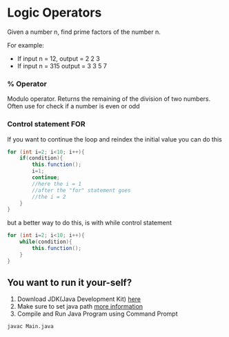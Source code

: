 # Logic Operators
Given a number n, find prime factors of the number n.

For example:
- If input n = 12, output = 2 2 3
- If input n = 315 output = 3 3 5 7
### % Operator
Modulo operator.
Returns the remaining of the division of two numbers.
Often use for check if a number is even or odd

### Control statement FOR
If you want to continue the loop and reindex the initial value you can do this

```java
for (int i=2; i<10; i++){
    if(condition){
        this.function();
        i=1;
        continue;
        //here the i = 1
        //after the "for" statement goes
        //the i = 2 
    }    
}
```
but a better way to do this, is with while control statement
```Java
for (int i=2; i<10; i++){
    while(condition){
        this.function();
    }    
}
```

## You want to run it your-self?
1. Download JDK(Java Development Kit) [here](https://www.oracle.com/java/technologies/downloads/)
2. Make sure to set java path [more information](https://www.scaler.com/topics/how-to-compile-java-program/)
3. Compile and Run Java Program using Command Prompt
```bash
javac Main.java
```
